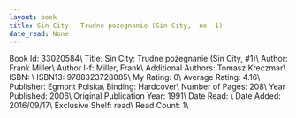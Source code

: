 ```yaml
---
layout: book
title: Sin City - Trudne pożegnanie (Sin City,  no. 1)
date_read: None
---
```


Book Id: 33020584\ 
Title: Sin City: Trudne pożegnanie (Sin City, #1)\ 
Author: Frank Miller\ 
Author l-f: Miller, Frank\ 
Additional Authors: Tomasz Kreczmar\ 
ISBN: \ 
ISBN13: 9788323728085\ 
My Rating: 0\ 
Average Rating: 4.16\ 
Publisher: Egmont Polska\ 
Binding: Hardcover\ 
Number of Pages: 208\ 
Year Published: 2006\ 
Original Publication Year: 1991\ 
Date Read: \ 
Date Added: 2016/09/17\ 
Exclusive Shelf: read\ 
Read Count: 1\ 

